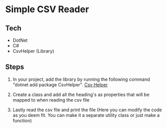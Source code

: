 # Simple CSV Reader

## Tech
- DotNet
- C#
- CsvHelper (Library)

## Steps
1) In your project, add the library by running the following command "dotnet add package CsvHelper". [Csv Helper](https://joshclose.github.io/CsvHelper/getting-started/)

2) Create a class and add all the heading's as properties that will be mapped to when reading the csv file

3) Lastly read the csv file and print the file (Here you can modify the code as you deem fit. You can make it a separate utility class or just make a function)
